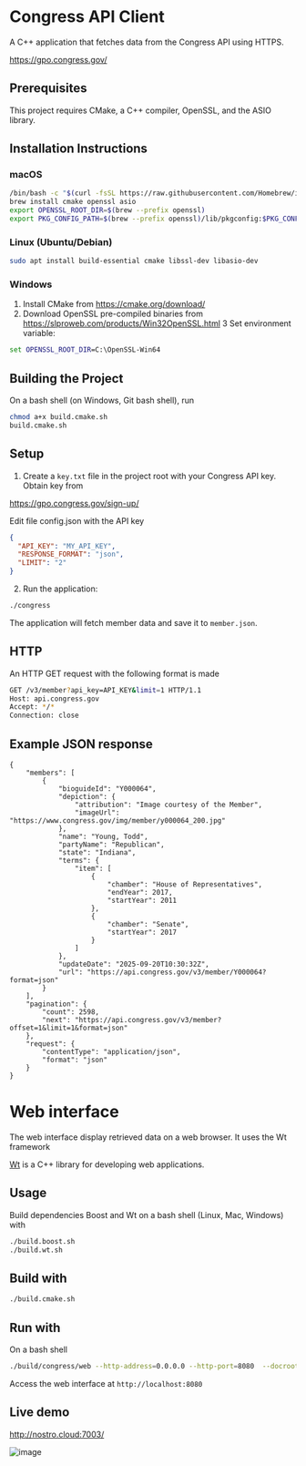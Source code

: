 # Congress API Client

A C++ application that fetches data from the Congress API using HTTPS.

https://gpo.congress.gov/

## Prerequisites

This project requires CMake, a C++ compiler, OpenSSL, and the ASIO library.

## Installation Instructions

### macOS

```bash
/bin/bash -c "$(curl -fsSL https://raw.githubusercontent.com/Homebrew/install/HEAD/install.sh)"
brew install cmake openssl asio
export OPENSSL_ROOT_DIR=$(brew --prefix openssl)
export PKG_CONFIG_PATH=$(brew --prefix openssl)/lib/pkgconfig:$PKG_CONFIG_PATH
```

### Linux (Ubuntu/Debian)

```bash
sudo apt install build-essential cmake libssl-dev libasio-dev
```

### Windows 

1. Install CMake from https://cmake.org/download/
2. Download OpenSSL pre-compiled binaries from https://slproweb.com/products/Win32OpenSSL.html
3 Set environment variable:

```cmd
set OPENSSL_ROOT_DIR=C:\OpenSSL-Win64
```

## Building the Project

On a bash shell (on Windows, Git bash shell), run 
```bash
chmod a+x build.cmake.sh 
build.cmake.sh
```

## Setup

1. Create a `key.txt` file in the project root with your Congress API key. Obtain key from 

https://gpo.congress.gov/sign-up/

Edit file config.json with the API key

```json
{
  "API_KEY": "MY_API_KEY",
  "RESPONSE_FORMAT": "json",
  "LIMIT": "2"
}

```

2. Run the application:
```bash
./congress 
```

The application will fetch member data and save it to `member.json`.

## HTTP 

An HTTP GET request with the following format is made 

```bash
GET /v3/member?api_key=API_KEY&limit=1 HTTP/1.1
Host: api.congress.gov
Accept: */*
Connection: close
```
## Example JSON response

```
{
    "members": [
        {
            "bioguideId": "Y000064",
            "depiction": {
                "attribution": "Image courtesy of the Member",
                "imageUrl": "https://www.congress.gov/img/member/y000064_200.jpg"
            },
            "name": "Young, Todd",
            "partyName": "Republican",
            "state": "Indiana",
            "terms": {
                "item": [
                    {
                        "chamber": "House of Representatives",
                        "endYear": 2017,
                        "startYear": 2011
                    },
                    {
                        "chamber": "Senate",
                        "startYear": 2017
                    }
                ]
            },
            "updateDate": "2025-09-20T10:30:32Z",
            "url": "https://api.congress.gov/v3/member/Y000064?format=json"
        }
    ],
    "pagination": {
        "count": 2598,
        "next": "https://api.congress.gov/v3/member?offset=1&limit=1&format=json"
    },
    "request": {
        "contentType": "application/json",
        "format": "json"
    }
}

```


# Web interface 

The web interface display retrieved data on a web browser. It uses the Wt framework

[Wt](https://www.webtoolkit.eu/wt) is a C++ library for developing web applications. 

## Usage 

Build dependencies Boost and Wt on a bash shell (Linux, Mac, Windows) with

```bash
./build.boost.sh 
./build.wt.sh 
```

## Build with

```bash
./build.cmake.sh 
```

## Run with

On a bash shell 

```bash
./build/congress/web --http-address=0.0.0.0 --http-port=8080  --docroot=.
```

Access the web interface at `http://localhost:8080`

## Live demo 

http://nostro.cloud:7003/

![image](https://github.com/user-attachments/assets/c086d370-fc9e-4993-80f4-4e579e1d81d4)

